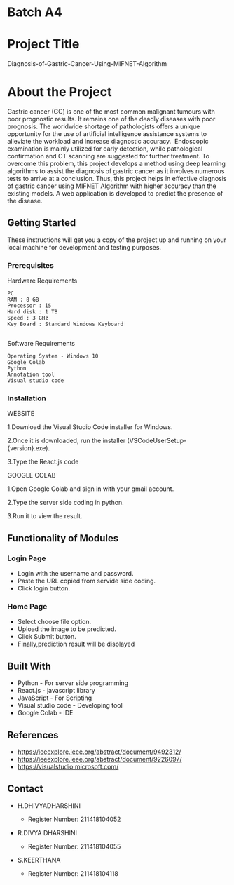 # Batch A4 

# Project Title

Diagnosis-of-Gastric-Cancer-Using-MIFNET-Algorithm


# About the Project
Gastric cancer (GC) is one of the most common malignant tumours with poor prognostic results. It remains one of the deadly diseases with poor prognosis.
The worldwide shortage of pathologists offers a unique opportunity for the use of artificial intelligence assistance systems to alleviate the workload and increase diagnostic accuracy. 
Endoscopic examination is mainly utilized for early detection, while pathological confirmation and CT scanning are suggested for further treatment.
To overcome this problem, this project develops a method using deep learning algorithms to assist the  diagnosis of gastric cancer as it involves numerous tests to arrive at a conclusion. 
Thus, this project helps in effective diagnosis of gastric cancer using MIFNET Algorithm with higher accuracy than the existing models.
A web application is developed to predict the presence of the disease.


## Getting Started

These instructions will get you a copy of the project up and running on your local machine for development and testing purposes.


### Prerequisites

Hardware Requirements

```
PC 
RAM : 8 GB
Processor : i5 
Hard disk : 1 TB
Speed : 3 GHz
Key Board : Standard Windows Keyboard


```
Software Requirements

```
Operating System - Windows 10
Google Colab
Python 
Annotation tool
Visual studio code

```


### Installation

WEBSITE


1.Download the Visual Studio Code installer for Windows.

2.Once it is downloaded, run the installer (VSCodeUserSetup-{version}.exe).

3.Type the React.js code


GOOGLE COLAB

1.Open Google Colab and sign in with your gmail account.

2.Type the server side coding in python.

3.Run it to view the result.


## Functionality of Modules 

### Login Page
- Login with the username and password.
- Paste the URL copied from servide side coding.
- Click login button.

### Home Page
- Select choose file option.
- Upload the image to be predicted.
- Click Submit button.
- Finally,prediction result will be displayed



## Built With

* Python - For server side programming
* React.js - javascript library
* JavaScript - For Scripting
* Visual studio code - Developing tool 
* Google Colab - IDE

## References

* https://ieeexplore.ieee.org/abstract/document/9492312/
* https://ieeexplore.ieee.org/abstract/document/9226097/
* https://visualstudio.microsoft.com/




## Contact

* H.DHIVYADHARSHINI 
  - Register Number: 211418104052

* R.DIVYA DHARSHINI 
  - Register Number: 211418104055

* S.KEERTHANA 
  - Register Number: 211418104118
